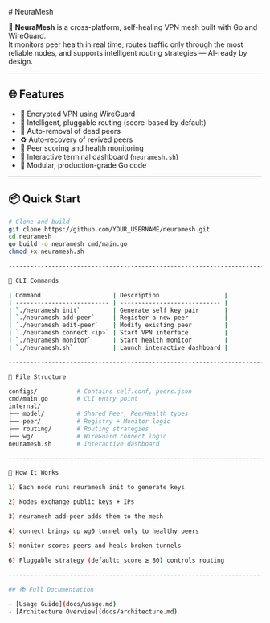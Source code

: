 \# NeuraMesh

🧠 **NeuraMesh** is a cross-platform, self-healing VPN mesh built with Go and WireGuard.  
It monitors peer health in real time, routes traffic only through the most reliable nodes, and supports intelligent routing strategies — AI-ready by design.

---

## 🌐 Features

- 🔐 Encrypted VPN using WireGuard
- 🧠 Intelligent, pluggable routing (score-based by default)
- 🔄 Auto-removal of dead peers
- ♻️ Auto-recovery of revived peers
- 🧪 Peer scoring and health monitoring
- 🧰 Interactive terminal dashboard (`neuramesh.sh`)
- 🧱 Modular, production-grade Go code

---

## 📦 Quick Start

```bash
# Clone and build
git clone https://github.com/YOUR_USERNAME/neuramesh.git
cd neuramesh
go build -o neuramesh cmd/main.go
chmod +x neuramesh.sh

-----------------------------------------------------------------------------------------------------------------------------------------------

🚀 CLI Commands

| Command                    | Description                  |
| -------------------------- | ---------------------------- |
| `./neuramesh init`         | Generate self key pair       |
| `./neuramesh add-peer`     | Register a new peer          |
| `./neuramesh edit-peer`    | Modify existing peer         |
| `./neuramesh connect <ip>` | Start VPN interface          |
| `./neuramesh monitor`      | Start health monitor         |
| `./neuramesh.sh`           | Launch interactive dashboard |

-----------------------------------------------------------------------------------------------------------------------------------------------

📁 File Structure

configs/           # Contains self.conf, peers.json
cmd/main.go        # CLI entry point
internal/
├── model/         # Shared Peer, PeerHealth types
├── peer/          # Registry + Monitor logic
├── routing/       # Routing strategies
├── wg/            # WireGuard connect logic
neuramesh.sh       # Interactive dashboard

-----------------------------------------------------------------------------------------------------------------------------------------------

🧠 How It Works

1) Each node runs neuramesh init to generate keys

2) Nodes exchange public keys + IPs

3) neuramesh add-peer adds them to the mesh

4) connect brings up wg0 tunnel only to healthy peers

5) monitor scores peers and heals broken tunnels

6) Pluggable strategy (default: score ≥ 80) controls routing
 
-----------------------------------------------------------------------------------------------------------------------------------------------

## 📚 Full Documentation

- [Usage Guide](docs/usage.md)
- [Architecture Overview](docs/architecture.md)

